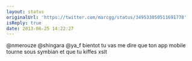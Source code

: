 ```yaml
---
layout: status
originalUrl: 'https://twitter.com/marcgg/status/349533050511691778'
isReply: true
date: 2013-06-25 14:22:27
---
```


@nmerouze @shingara @ya_f bientot tu vas me dire que ton app mobile tourne sous symbian et que tu kiffes xslt
